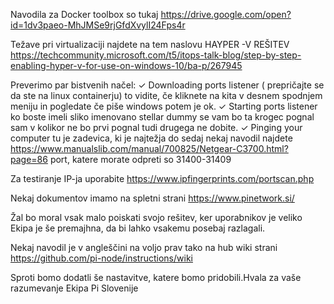 Navodila za Docker toolbox so tukaj https://drive.google.com/open?id=1dv3paeo-MhJMSe9rjGfdXvylI24Fps4r

Težave pri virtualizaciji najdete na tem naslovu HAYPER -V REŠITEV
https://techcommunity.microsoft.com/t5/itops-talk-blog/step-by-step-enabling-hyper-v-for-use-on-windows-10/ba-p/267945

Preverimo par bistvenih načel: 
✓
Downloading ports listener ( prepričajte se da ste na linux containerju) to vidite, če kliknete na kita v desnem spodnjem meniju in pogledate če piše windows potem je ok.
✓
Starting ports listener ko boste imeli sliko imenovano stellar dummy se vam bo ta krogec pognal sam v kolikor ne bo prvi pognal tudi drugega ne dobite. 
✓
Pinging your computer tu je zadevica, ki je najtežja do sedaj nekaj navodil najdete https://www.manualslib.com/manual/700825/Netgear-C3700.html?page=86 port, katere morate odpreti so 31400-31409 

Za testiranje IP-ja uporabite https://www.ipfingerprints.com/portscan.php

Nekaj dokumentov imamo na spletni strani https://www.pinetwork.si/

Žal bo moral vsak malo poiskati svojo rešitev, ker uporabnikov je veliko Ekipa je še premajhna, da bi lahko vsakemu posebaj razlagali.

Nekaj navodil je v angleščini na voljo prav tako na hub wiki strani https://github.com/pi-node/instructions/wiki

Sproti bomo dodatli še nastavitve, katere bomo pridobili.Hvala za vaše razumevanje Ekipa Pi Slovenije
